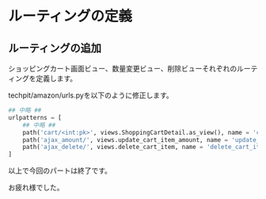 # ルーティングの定義

## ルーティングの追加
ショッピングカート画面ビュー、数量変更ビュー、削除ビューそれぞれのルーティングを定義します。

techpit/amazon/urls.pyを以下のように修正します。

```py
## 中略 ##
urlpatterns = [
    ## 中略 ##
    path('cart/<int:pk>', views.ShoppingCartDetail.as_view(), name = 'cart'), #[7-4]追加
    path('ajax_amount/', views.update_cart_item_amount, name = 'update_cart_item_amount'),#[7-4]追加
    path('ajax_delete/', views.delete_cart_item, name = 'delete_cart_item'),#[7-4]追加
]
```

以上で今回のパートは終了です。

お疲れ様でした。